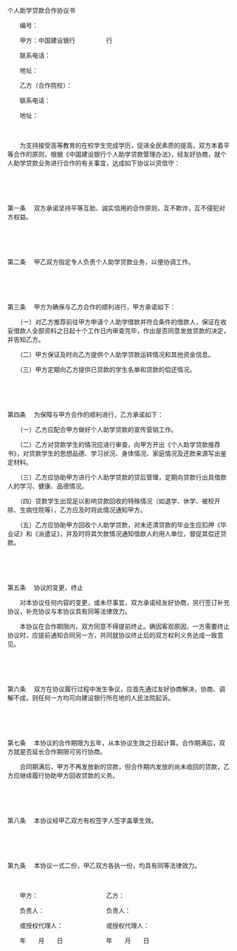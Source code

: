 



个人助学贷款合作协议书



 

　　编号：　　

　　甲方：中国建设银行　　　　　行

　　联系电话：

　　地址：　　

　　乙方（合作院校）：

　　联系电话：

　　地址：　　

　　

　　为支持接受高等教育的在校学生完成学历，促进全民素质的提高，双方本着平等合作的原则，根据《中国建设银行个人助学贷款管理办法》，经友好协商，就个人助学贷款业务进行合作的有关事宜，达成如下协议以资信守：

　　

　　

第一条
　双方承诺坚持平等互助、诚实信用的合作原则，互不欺诈，互不侵犯对方权益。

　　

　　

第二条
　甲乙双方指定专人负责个人助学贷款业务，以便协调工作。

　　

　　

第三条
　甲方为确保与乙方合作的顺利进行，甲方承诺如下：

　　（一）对乙方推荐前往甲方申请个人助学借款并符合条件的借款人，保证在收妥借款人全部资料之日起十个工作日内审查完毕，作出是否同意发放贷款的决定，并告知乙方。

　　（二）甲方保证及时向乙方提供个人助学贷款运转情况和其他资金信息。

　　（三）甲方定期向乙方提供已贷款的学生名单和贷款的偿还情况。

　　

　　

第四条
　为保障与甲方合作的顺利进行，乙方承诺如下：

　　（一）乙方应配合甲方做好个人助学贷款的宣传营销工作。

　　（二）乙方对贷款学生的情况应进行审查，向甲方开出《个人助学贷款推荐书》，对贷款学生的思想品德、学习状况、身体情况、家庭情况及还款来源写出鉴定材料。

　　（三）乙方应协助甲方进行个人助学贷款的贷后管理，定期向贷款行出具借款人的学习、健康、品德情况。

　　（四）贷款学生出现足以影响贷款回收的特殊情况（如退学、休学、被校开除、生病住院等），乙方应及时将此情况通知甲方。

　　（五）乙方应协助甲方回收个人助学贷款，对未还清贷款的毕业生应扣押《毕业证》和《派遣证》，并及时将其欠款情况通知借款人的用人单位，督促其偿还贷款。

　　

　　

第五条
　协议的变更、终止

　　对本协议任何内容的变更，或未尽事宜，双方承诺经友好协商，另行签订补充协议，补充协议与本协议具有同等法律效力。

　　本协议在合作期限内，双方同意不得提前终止。确因客观原因，一方需要终止协议时，应提前通知合同另一方，共同就协议终止后的双方权利义务达成一致意见。

　　

　　

第六条
　双方在协议履行过程中发生争议，应首先通过友好协商解决，协商、调解不成，则任何一方均可向建设银行所在地的人民法院起诉。

　　

　　

第七条
　本协议的合作期限为五年，从本协议生效之日起计算。合作期满后，双方就是否延长合作期限可另行协商。

　　合同期满后，甲方不再发放新的贷款，但合作期内发放的尚未收回的贷款，乙方应继续履行协助甲方回收贷款的义务。

　　

　　

第八条
　本协议经甲乙双方有权签字人签字盖章生效。

　　

　　

第九条
　本协议一式二份，甲乙双方各执一份，均具有同等法律效力。　　　　　　

　　

　　甲方：　　　　　　　　　　　乙方：　　　　　

　　负责人：　　　　　　　　　　负责人：

　　或授权代理人：　　　　　　　或授权代理人：　　　　　

　　年　　月　　日　　　　　　　年　　月　　日